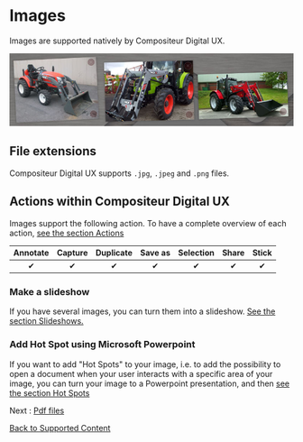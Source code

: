 # Images

Images are supported natively by Compositeur Digital UX.

![Images displayed within Compositeur Digital UX](../../img/content_img.JPG)

## File extensions

Compositeur Digital UX supports `.jpg`, `.jpeg` and `.png` files.

## Actions within Compositeur Digital UX

Images support the following action. To have a complete overview of each action, [see the section Actions](actions.md)

| Annotate | Capture  | Duplicate | Save as  | Selection | Share    | Stick    |
|:--------:|:--------:|:---------:|:--------:|:---------:|:--------:|:--------:|
| &#x2714; | &#x2714; | &#x2714;  | &#x2714; | &#x2714;  | &#x2714; | &#x2714; |

### Make a slideshow

If you have several images, you can turn them into a slideshow. [See the section Slideshows.](slideshows.md)

### Add Hot Spot using Microsoft Powerpoint

If you want to add "Hot Spots" to your image, i.e. to add the possibility to open a document when your user interacts with a specific area of your image, you can turn your image to a Powerpoint presentation, and then [see the section Hot Spots](powerpoint.md#hot-spots)

Next : [Pdf files](pdf.md)

[Back to Supported Content](index.md)

